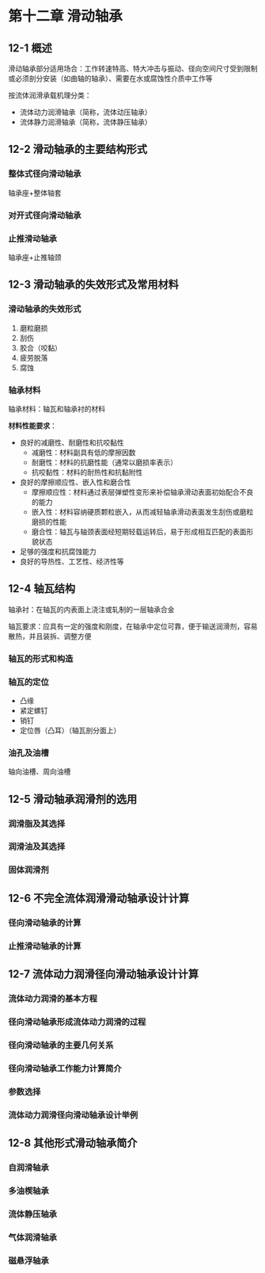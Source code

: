 # 第十二章 滑动轴承

## 12-1 概述

滑动轴承部分适用场合：工作转速特高、特大冲击与振动、径向空间尺寸受到限制或必须剖分安装（如曲轴的轴承）、需要在水或腐蚀性介质中工作等

按流体润滑承载机理分类：

- 流体动力润滑轴承（简称，流体动压轴承）
- 流体静力润滑轴承（简称，流体静压轴承）

## 12-2 滑动轴承的主要结构形式

### 整体式径向滑动轴承

轴承座+整体轴套

### 对开式径向滑动轴承

### 止推滑动轴承

轴承座+止推轴颈

## 12-3 滑动轴承的失效形式及常用材料

### 滑动轴承的失效形式

1. 磨粒磨损
2. 刮伤
3. 胶合（咬黏）
4. 疲劳脱落
5. 腐蚀

### 轴承材料

轴承材料：轴瓦和轴承衬的材料

**材料性能要求**：

- 良好的减磨性、耐磨性和抗咬黏性
  - 减磨性：材料副具有低的摩擦因数
  - 耐磨性：材料的抗磨性能（通常以磨损率表示）
  - 抗咬黏性：材料的耐热性和抗黏附性
- 良好的摩擦顺应性、嵌入性和磨合性
  - 摩擦顺应性：材料通过表层弹塑性变形来补偿轴承滑动表面初始配合不良的能力
  - 嵌入性：材料容纳硬质颗粒嵌入，从而减轻轴承滑动表面发生刮伤或磨粒磨损的性能
  - 磨合性：轴瓦与轴颈表面经短期轻载运转后，易于形成相互匹配的表面形貌状态
- 足够的强度和抗腐蚀能力
- 良好的导热性、工艺性、经济性等

## 12-4 轴瓦结构

轴承衬：在轴瓦的内表面上浇注或轧制的一层轴承合金

轴瓦要求：应具有一定的强度和刚度，在轴承中定位可靠，便于输送润滑剂，容易散热，并且装拆、调整方便

### 轴瓦的形式和构造

### 轴瓦的定位

- 凸缘
- 紧定螺钉
- 销钉
- 定位唇（凸耳）（轴瓦剖分面上）

### 油孔及油槽

轴向油槽、周向油槽

## 12-5 滑动轴承润滑剂的选用

### 润滑脂及其选择

### 润滑油及其选择

### 固体润滑剂

## 12-6 不完全流体润滑滑动轴承设计计算

### 径向滑动轴承的计算

### 止推滑动轴承的计算

## 12-7 流体动力润滑径向滑动轴承设计计算

### 流体动力润滑的基本方程

### 径向滑动轴承形成流体动力润滑的过程

### 径向滑动轴承的主要几何关系

### 径向滑动轴承工作能力计算简介

### 参数选择

### 流体动力润滑径向滑动轴承设计举例

## 12-8 其他形式滑动轴承简介

### 自润滑轴承

### 多油楔轴承

### 流体静压轴承

### 气体润滑轴承

### 磁悬浮轴承
